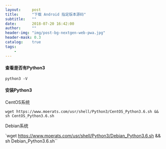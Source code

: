 ```yaml
---
layout:     post
title:      "下载 Android 指定版本源码"
subtitle:   ""
date:       2018-07-20 16:42:00
author:     ""
header-img: "img/post-bg-nextgen-web-pwa.jpg"
header-mask: 0.3
catalog:    true
tags:
    -
---
```



#### 查看是否有Python3
`python3 -V`

#### 安装Python3
CentOS系统

`wget https://www.moerats.com/usr/shell/Python3/CentOS_Python3.6.sh && sh CentOS_Python3.6.sh`

Debian系统

`wget https://www.moerats.com/usr/shell/Python3/Debian_Python3.6.sh && sh Debian_Python3.6.sh``
